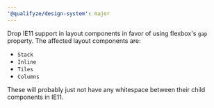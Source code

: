 ```yaml
---
'@qualifyze/design-system': major
---
```


Drop IE11 support in layout components in favor of using flexbox's `gap` property. The affected layout components are:

- `Stack`
- `Inline`
- `Tiles`
- `Columns`

These will probably just not have any whitespace between their child components in IE11.

